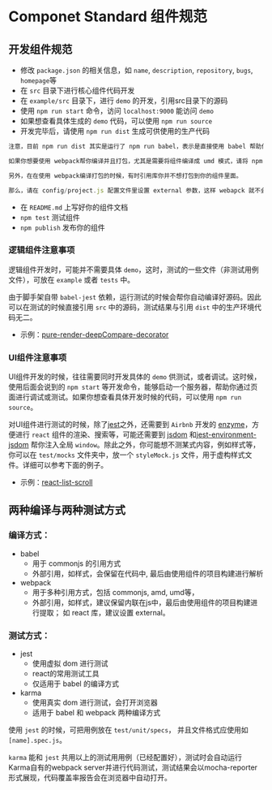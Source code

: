 # Componet Standard 组件规范

## 开发组件规范

* 修改 `package.json` 的相关信息，如 `name`, `description`, `repository`, `bugs`, `homepage`等
* 在 `src` 目录下进行核心组件代码开发
* 在 `example/src` 目录下，进行 `demo` 的开发，引用src目录下的源码
* 使用 `npm run start` 命令，访问 `localhost:9000` 能访问 `demo`
* 如果想查看具体生成的 `demo` 代码，可以使用 `npm run source`
* 开发完毕后，请使用 `npm run dist` 生成可供使用的生产代码

```javascript
注意，目前 npm run dist 其实是运行了 npm run babel，表示是直接使用 babel 帮助你进行编译。

如果你想要使用 webpack帮你编译并且打包，尤其是需要将组件编译成 umd 模式，请将 npm run dist 的命令内容改为 npm run webpack。

另外，在在使用 webpack编译打包的时候，有时引用库你并不想打包到你的组件里面。

那么，请在 config/project.js 配置文件里设置 external 参数，这样 webapck 就不会帮你将这些 external 的库打包进组件里面。
```

* 在 `README.md` 上写好你的组件文档
* `npm test` 测试组件
* `npm publish` 发布你的组件

### 逻辑组件注意事项

逻辑组件开发时，可能并不需要具体 `demo`，这时，测试的一些文件（非测试用例文件），可放在 `example` 或者 `tests` 中。

由于脚手架自带 `babel-jest` 依赖，运行测试的时候会帮你自动编译好源码。因此可以在测试的时候直接引用 `src` 中的源码，测试结果与引用 `dist` 中的生产环境代码无二。

- 示例：[pure-render-deepCompare-decorator](https://github.com/SteamerTeam/pure-render-deepCompare-decorator)

### UI组件注意事项

UI组件开发的时候，往往需要同时开发具体的 `demo` 供测试，或者调试。这时候，使用后面会说到的 `npm start` 等开发命令，能够启动一个服务器，帮助你通过页面进行调试或测试。如果你想查看具体开发时候的代码，可以使用 `npm run source`。

对UI组件进行测试的时候，除了[jest](https://github.com/facebook/jest)之外，还需要到 `Airbnb` 开发的 [enzyme](https://github.com/airbnb/enzyme)，方便进行 `react` 组件的渲染、搜索等，可能还需要到 [jsdom](https://github.com/tmpvar/jsdom) 和[jest-environment-jsdom](https://github.com/facebook/jest/tree/master/packages/jest-environment-jsdom) 帮你注入全局 `window`。除此之外，你可能想不测某式内容，例如样式等，你可以在 `test/mocks` 文件夹中，放一个 `styleMock.js` 文件，用于虚构样式文件。详细可以参考下面的例子。

- 示例：[react-list-scroll](https://github.com/SteamerTeam/react-list-scroll)

## 两种编译与两种测试方式

### 编译方式：
* babel
    - 用于 commonjs 的引用方式
    - 外部引用，如样式，会保留在代码中, 最后由使用组件的项目构建进行解析
* webpack
    - 用于多种引用方式，包括 commonjs, amd, umd等，
    - 外部引用，如样式，建议保留内联在js中，最后由使用组件的项目构建进行提取； 如 react 库，建议设置 external。

### 测试方式：
* jest
    - 使用虚拟 dom 进行测试
    - react的常用测试工具
    - 仅适用于 babel 的编译方式
* karma
    - 使用真实 dom 进行测试，会打开浏览器
    - 适用于 babel 和 webpack 两种编译方式

使用 `jest` 的时候，可把用例放在 `test/unit/specs`， 并且文件格式应使用如 `[name].spec.js`。

`karma` 能和 `jest` 共用以上的测试用用例（已经配置好），测试时会自动运行Karma自有的webpack server并进行代码测试，测试结果会以mocha-reporter形式展现，代码覆盖率报告会在浏览器中自动打开。
